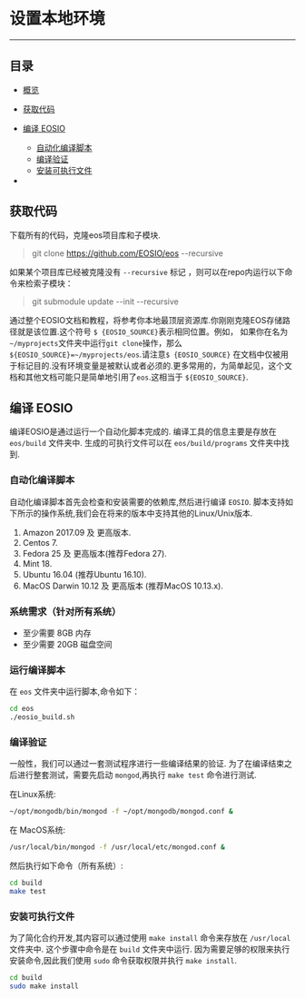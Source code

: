 
# 设置本地环境

----
## 目录
- [概览](#概览)
- [获取代码](#获取代码)
- [编译 EOSIO](#编译-eosio)
    - [自动化编译脚本](#自动化编译脚本)
    - [编译验证](#编译验证)
    - [安装可执行文件](#安装可执行文件)

-


## 获取代码

下载所有的代码，克隆eos项目库和子模块.

> git clone https://github.com/EOSIO/eos --recursive

如果某个项目库已经被克隆没有 `--recursive` 标记 ，则可以在repo内运行以下命令来检索子模块：

> git submodule update --init --recursive

通过整个EOSIO文档和教程，将参考你本地最顶层资源库.你刚刚克隆EOS存储路径就是该位置.这个符号 `$ {EOSIO_SOURCE}`表示相同位置。例如， 如果你在名为`~/myprojects`文件夹中运行`git clone`操作，那么 `${EOSIO_SOURCE}=~/myprojects/eos`.请注意`$ {EOSIO_SOURCE}` 在文档中仅被用于标记目的.没有环境变量是被默认或者必须的.更多常用的，为简单起见，这个文档和其他文档可能只是简单地引用了`eos`.这相当于 `${EOSIO_SOURCE}`.

<a name="2-building-eosio"></a>
## 编译 EOSIO

编译EOSIO是通过运行一个自动化脚本完成的. 编译工具的信息主要是存放在 `eos/build` 文件夹中. 生成的可执行文件可以在 `eos/build/programs` 文件夹中找到.

<a name="autobuild"></a>
### 自动化编译脚本

自动化编译脚本首先会检查和安装需要的依赖库,然后进行编译 `EOSIO`. 脚本支持如下所示的操作系统,我们会在将来的版本中支持其他的Linux/Unix版本.

1. Amazon 2017.09 及 更高版本.  
2. Centos 7.  
3. Fedora 25 及 更高版本(推荐Fedora 27).  
4. Mint 18.  
5. Ubuntu 16.04 (推荐Ubuntu 16.10).  
6. MacOS Darwin 10.12 及 更高版本 (推荐MacOS 10.13.x).  

### 系统需求（针对所有系统）
- 至少需要 8GB  内存
- 至少需要 20GB 磁盘空间

### 运行编译脚本
在 `eos` 文件夹中运行脚本,命令如下：

```bash
cd eos
./eosio_build.sh
```

<a name="basicvalidation"></a>
### 编译验证

一般性，我们可以通过一套测试程序进行一些编译结果的验证. 为了在编译结束之后进行整套测试，需要先启动 `mongod`,再执行 `make test` 命令进行测试.

在Linux系统:
```bash
~/opt/mongodb/bin/mongod -f ~/opt/mongodb/mongod.conf &
```

在 MacOS系统:
```bash
/usr/local/bin/mongod -f /usr/local/etc/mongod.conf &
```

然后执行如下命令（所有系统）:
```bash
cd build
make test
```

<a name="installexecutables"></a>
### 安装可执行文件

为了简化合约开发,其内容可以通过使用 `make install` 命令来存放在 `/usr/local` 文件夹中. 这个步骤中命令是在 `build` 文件夹中运行. 因为需要足够的权限来执行安装命令,因此我们使用 `sudo` 命令获取权限并执行 `make install`.

```bash
cd build
sudo make install
```
